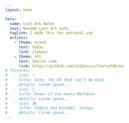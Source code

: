 ```yaml
---
layout: home

hero:
  name: Lost Ark Notes
  text: Random Lost Ark info
  tagline: I made this for personal use
  actions:
    - theme: brand
      text: Vykas
      link: /vykas/
    - theme: alt
      text: Source code
      link: https://github.com/s21Deniss/lostarkNotes
# features:
#   - icon: ⚡️
#     title: Vite, The DX that can't be beat
#     details: Lorem ipsum...
#   - icon: 🖖
#     title: Power of Vue meets Markdown
#     details: Lorem ipsum...
#   - icon: 🛠️
#     title: Simple and minimal, always
#     details: Lorem ipsum...
---
```


<!-- # Here are some notes for Lost Ark

## Check side bar

### Source code: https://github.com/s21Deniss/lostarkNotes -->
